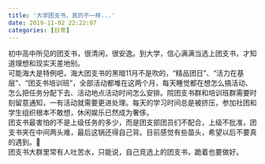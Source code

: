 ```yaml
---
title: '大学团支书，真的不一样...'
date: 2019-11-02 22:22:07
categories: [日常]
---
```

初中高中所见的团支书，很清闲，很安逸。到大学，信心满满当选上团支书，才知道理想和现实天差地别。  
可能海大是特例吧，海大团支书的黑暗11月不是吹的，“精品团日”、“活力在基层”、“团支书培训班”，全部活动都堆在这两个月，每天睡觉都在想怎么搞活动、怎么把任务分配下去、活动地点活动时间怎么安排。院团支书群和培训班群需要时刻留意通知，一有活动就需要更进处理。每天的学习时间总是被挤压，参加社团和学生组织根本不敢想，休闲娱乐已然成为奢侈。  
团支书最害怕的不是上级任务的多少，而是团支部团员们不配合，上级不批准，团支书夹在中间两头难，最后这锅还得自己背。目前感觉有些苗头，希望以后不要真的遇到。🙏  
团支书大群里常有人吐苦水，只能说，自己竞选上的团支书，跪着也要做好。  
